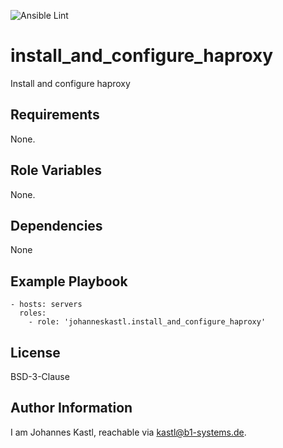 ![Ansible Lint](https://github.com/johanneskastl/ansible-role-install_and_configure_haproxy/workflows/Ansible%20Lint/badge.svg)

install_and_configure_haproxy
=========

Install and configure haproxy

Requirements
------------

None.

Role Variables
--------------

None.

Dependencies
------------

None

Example Playbook
----------------

    - hosts: servers
      roles:
        - role: 'johanneskastl.install_and_configure_haproxy'

License
-------

BSD-3-Clause

Author Information
------------------

I am Johannes Kastl, reachable via kastl@b1-systems.de.
